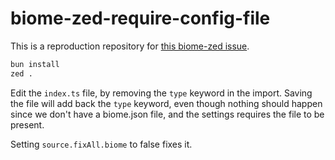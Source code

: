 # biome-zed-require-config-file

This is a reproduction repository for [this biome-zed issue](https://github.com/biomejs/biome-zed/issues/126).

```sh
bun install
zed .
```

Edit the `index.ts` file, by removing the `type` keyword in the import.
Saving the file will add back the `type` keyword, even though nothing should happen since we don't have a biome.json file, and the settings requires the file to be present.

Setting `source.fixAll.biome` to false fixes it.
